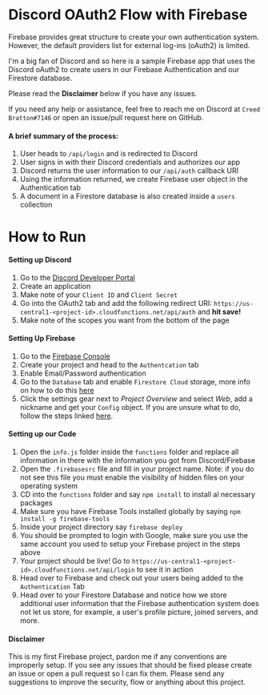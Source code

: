 # Discord OAuth2 Flow with Firebase

Firebase provides great structure to create your own authentication system. However, the default providers list for external log-ins (oAuth2) is limited.

I'm a big fan of Discord and so here is a sample Firebase app that uses the Discord oAuth2 to create users in our Firebase Authentication and our Firestore database.

Please read the **Disclaimer** below if you have any issues.

If you need any help or assistance, feel free to reach me on Discord at `Creed Bratton#7146` or open an issue/pull request here on GitHub.

#### A brief summary of the process:

1.  User heads to `/api/login` and is redirected to Discord
2.  User signs in with their Discord credentials and authorizes our app
3.  Discord returns the user information to our `/api/auth` callback URI
4.  Using the information returned, we create Firebase user object in the Authentication tab
5.  A document in a Firestore database is also created inside a `users` collection

# How to Run

#### Setting up Discord

1.  Go to the [Discord Developer Portal](https://discordapp.com/developers/applications/)
2.  Create an application
3.  Make note of your `Client ID` and `Client Secret`
4.  Go into the OAuth2 tab and add the following redirect URI: `https://us-central1-<project-id>.cloudfunctions.net/api/auth` and **hit save!**
5.  Make note of the scopes you want from the bottom of the page

#### Setting Up Firebase

1.  Go to the [Firebase Console](https://console.firebase.google.com)
2.  Create your project and head to the `Authentcation` tab
3.  Enable Email/Password authentication
4.  Go to the `Database` tab and enable `Firestore Cloud` storage, more info on how to do this [here](https://firebase.google.com/docs/firestore/quickstart)
5.  Click the settings gear next to _Project Overview_ and select _Web_, add a nickname and get your `Config` object. If you are unsure what to do, follow the steps linked [here](https://support.google.com/firebase/answer/7015592?hl=en).

#### Setting up our Code

1.  Open the `info.js` folder inside the `functions` folder and replace all information in there with the information you got from Discord/Firebase
2.  Open the `.firebasesrc` file and fill in your project name. Note: if you do not see this file you must enable the visibility of hidden files on your operating system
3.  CD into the `functions` folder and say `npm install` to install al necessary packages
4.  Make sure you have Firebase Tools installed globally by saying `npm install -g firebase-tools`
5.  Inside your project directory say `firebase deploy`
6.  You should be prompted to login with Google, make sure you use the same account you used to setup your Firebase project in the steps above
7.  Your project should be live! Go to `https://us-central1-<project-id>.cloudfunctions.net/api/login` to see it in action
8.  Head over to Firebase and check out your users being added to the `Authentication` Tab
9.  Head over to your Firestore Database and notice how we store additional user information that the Firebase authentication system does not let us store, for example, a user's profile picture, joined servers, and more.

#### Disclaimer

This is my first Firebase project, pardon me if any conventions are improperly setup. If you see any issues that should be fixed please create an issue or open a pull request so I can fix them. Please send any suggestions to improve the security, flow or anything about this project.
